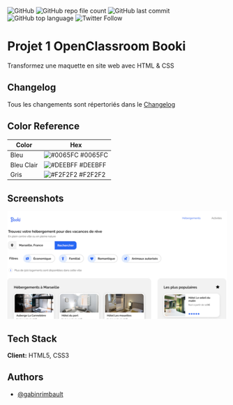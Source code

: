![GitHub](https://img.shields.io/github/license/GabinRimbault/Booki) ![GitHub repo file count](https://img.shields.io/github/directory-file-count/GabinRimbault/Booki)  ![GitHub last commit](https://img.shields.io/github/last-commit/GabinRimbault/Booki) ![GitHub top language](https://img.shields.io/github/languages/top/GabinRimbault/Booki) ![Twitter Follow](https://img.shields.io/twitter/follow/rimbault_gabin?label=Follow%20Me&style=social)

# Projet 1 OpenClassroom Booki

Transformez une maquette en site web avec HTML & CSS

## Changelog

Tous les changements sont répertoriés dans le [Changelog](https://github.com/GabinRimbault/Booki/blob/master/changelog.md)

## Color Reference

| Color      | Hex                                                                  |
|------------|----------------------------------------------------------------------|
| Bleu       | ![#0065FC](https://via.placeholder.com/15/0065FC/0065FC.png) #0065FC |
| Bleu Clair | ![#DEEBFF](https://via.placeholder.com/15/DEEBFF/DEEBFF.png) #DEEBFF |
| Gris       | ![#F2F2F2](https://via.placeholder.com/15/F2F2F2/F2F2F2.png) #F2F2F2 |

## Screenshots

![App Screenshot](https://github.com/GabinRimbault/Booki/blob/dev/images/Booki.png)

## Tech Stack

**Client:** HTML5, CSS3

## Authors

- [@gabinrimbault](https://github.com/GabinRimbault)
